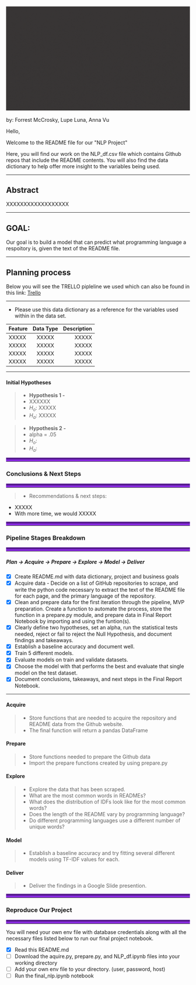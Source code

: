 ![image](https://github.com/lupeluna/README_FILES/blob/main/NLP%20Project%20Predicting%20READMEs-3.gif)


by: Forrest McCrosky, Lupe Luna, Anna Vu

Hello,

Welcome to the README file for our "NLP Project"

Here, you will find our work on the NLP_df.csv file which contains Github repos that include the README contents.  You will also find the data dictionary to help offer more insight to the variables being used.  

_______________________

## Abstract

XXXXXXXXXXXXXXXXXX


_______________________

## GOAL:

Our goal is to build a model that can predict what programming language a respoitory is, given the text of the README file.

______________________



## Planning process

Below you will see the TRELLO pipleline we used which can also be found in this link: [Trello](https://trello.com/b/DlD8CmLW/nlp-project)



___________________________

-  Please use this data dictionary as a reference for the variables used within in the data set.



|   Feature      |  Data Type   | Description    |
| :------------- | :----------: | -----------: |
| XXXXX | XXXXX   | XXXXX    |
| XXXXX | XXXXX   | XXXXX    |
| XXXXX | XXXXX   | XXXXX    |
| XXXXX | XXXXX   | XXXXX    |


-------------------
 
 
#### Initial Hypotheses

> - **Hypothesis 1 -** 
> - XXXXXX
> - $H_o$: XXXXX  
> - $H_a$: XXXXX 

> - **Hypothesis 2 -** 
> - alpha = .05
> - $H_o$: 
> - $H_a$: 


<hr style="border-top: 10px groove blueviolet; margin-top: 1px; margin-bottom: 1px"></hr>

### Conclusions & Next Steps
<hr style="border-top: 10px groove blueviolet; margin-top: 1px; margin-bottom: 1px"></hr>

> - Recommendations & next steps:

 * XXXXX
 * With more time, we would XXXXX



<hr style="border-top: 10px groove blueviolet; margin-top: 1px; margin-bottom: 1px"></hr>

### Pipeline Stages Breakdown

<hr style="border-top: 10px groove blueviolet; margin-top: 1px; margin-bottom: 1px"></hr>

##### **Plan ->** Acquire -> Prepare -> Explore -> Model -> Deliver
- [x] Create README.md with data dictionary, project and business goals
- [x] Acquire data - Decide on a list of GitHub repositories to scrape, and write the python code necessary to extract the text of the README file for each page, and the primary language of the repository. 
- [x] Clean and prepare data for the first iteration through the pipeline, MVP preparation. Create a function to automate the process, store the function in a prepare.py module, and prepare data in Final Report Notebook by importing and using the funtion(s).
- [x]  Clearly define two hypotheses, set an alpha, run the statistical tests needed, reject or fail to reject the Null Hypothesis, and document findings and takeaways.
- [x] Establish a baseline accuracy and document well.
- [x] Train 5 different models.
- [x] Evaluate models on train and validate datasets.
- [x] Choose the model with that performs the best and evaluate that single model on the test dataset.
- [x] Document conclusions, takeaways, and next steps in the Final Report Notebook.

___

#### Acquire
> - Store functions that are needed to acquire the repository and README data from the Github website.
> - The final function will return a pandas DataFrame


#### Prepare
> - Store functions needed to prepare the Github data
> - Import the prepare functions created by using prepare.py


#### Explore
> - Explore the data that has been scraped.
> - What are the most common words in READMEs?
> - What does the distribution of IDFs look like for the most common words?
> - Does the length of the README vary by programming language?
> - Do different programming languages use a different number of unique words?


#### Model
> - Establish a baseline accuracy and try fitting several different models using TF-IDF values for each.

#### Deliver
> - Deliver the findings in a Google Slide presention.



<hr style="border-top: 10px groove blueviolet; margin-top: 1px; margin-bottom: 1px"></hr>

### Reproduce Our Project

<hr style="border-top: 10px groove blueviolet; margin-top: 1px; margin-bottom: 1px"></hr>

You will need your own env file with database credentials along with all the necessary files listed below to run our final project notebook. 
- [X] Read this README.md
- [ ] Download the aquire.py, prepare.py, and NLP_df.ipynb files into your working directory
- [ ] Add your own env file to your directory. (user, password, host)
- [ ] Run the final_nlp.ipynb notebook
